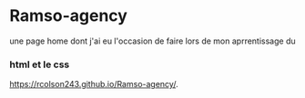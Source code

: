 # Ramso-agency
une page home dont j'ai eu l'occasion de faire lors de mon aprrentissage du 
### html et le css 
https://rcolson243.github.io/Ramso-agency/.
